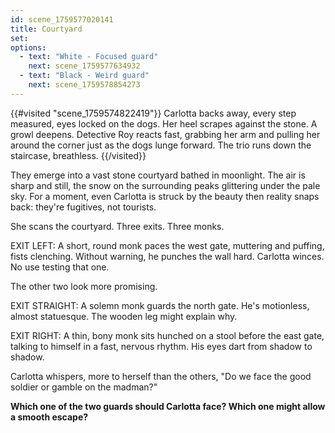 ```yaml
---
id: scene_1759577020141
title: Courtyard
set:
options:
  - text: "White - Focused guard"
    next: scene_1759577634932
  - text: "Black - Weird guard"
    next: scene_1759578854273
---
```


{{#visited "scene_1759574822419"}}
Carlotta backs away, every step measured, eyes locked on the dogs.
Her heel scrapes against the stone. A growl deepens.
Detective Roy reacts fast, grabbing her arm and pulling her around the corner just as the dogs lunge forward.
The trio runs down the staircase, breathless.
{{/visited}}

They emerge into a vast stone courtyard bathed in moonlight.
The air is sharp and still, the snow on the surrounding peaks glittering under the pale sky.
For a moment, even Carlotta is struck by the beauty then reality snaps back: they're fugitives, not tourists.

She scans the courtyard. Three exits. Three monks.

EXIT LEFT: A short, round monk paces the west gate, muttering and puffing, fists clenching. Without warning, he punches the wall hard.
Carlotta winces. No use testing that one.

The other two look more promising.

EXIT STRAIGHT: A solemn monk guards the north gate. He's motionless, almost statuesque. The wooden leg might explain why.

EXIT RIGHT: A thin, bony monk sits hunched on a stool before the east gate, talking to himself in a fast, nervous rhythm. His eyes dart from shadow to shadow.

Carlotta whispers, more to herself than the others,
"Do we face the good soldier or gamble on the madman?"

**Which one of the two guards should Carlotta face? Which one might allow a smooth escape?**
